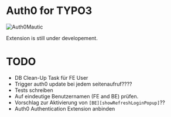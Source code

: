 Auth0 for TYPO3
===============
![Auth0Mautic](https://www.bitmotion.de/fileadmin/github/auth0-for-typo3/TYPO3-Auth0.png "Auth0 for TYPO3")

Extension is still under developement.

# TODO
- DB Clean-Up Task für FE User
- Trigger auth0 update bei jedem seitenaufruf????
- Tests schreiben
- Auf eindeutige Benutzernamen (FE and BE) prüfen.
- Vorschlag zur Aktivierung von ```[BE][showRefreshLoginPopup]```??
- Auth0 Authentication Extension anbinden